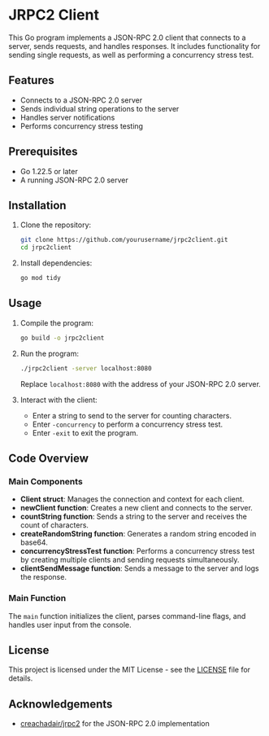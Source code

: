 
# JRPC2 Client

This Go program implements a JSON-RPC 2.0 client that connects to a server, sends requests, and handles responses. It includes functionality for sending single requests, as well as performing a concurrency stress test.

## Features

- Connects to a JSON-RPC 2.0 server
- Sends individual string operations to the server
- Handles server notifications
- Performs concurrency stress testing

## Prerequisites

- Go 1.22.5 or later
- A running JSON-RPC 2.0 server

## Installation

1. Clone the repository:

   ```sh
   git clone https://github.com/yourusername/jrpc2client.git
   cd jrpc2client
   ```

2. Install dependencies:

   ```sh
   go mod tidy
   ```

## Usage

1. Compile the program:

   ```sh
   go build -o jrpc2client
   ```

2. Run the program:

   ```sh
   ./jrpc2client -server localhost:8080
   ```

   Replace `localhost:8080` with the address of your JSON-RPC 2.0 server.

3. Interact with the client:

   - Enter a string to send to the server for counting characters.
   - Enter `-concurrency` to perform a concurrency stress test.
   - Enter `-exit` to exit the program.

## Code Overview

### Main Components

- **Client struct**: Manages the connection and context for each client.
- **newClient function**: Creates a new client and connects to the server.
- **countString function**: Sends a string to the server and receives the count of characters.
- **createRandomString function**: Generates a random string encoded in base64.
- **concurrencyStressTest function**: Performs a concurrency stress test by creating multiple clients and sending requests simultaneously.
- **clientSendMessage function**: Sends a message to the server and logs the response.

### Main Function

The `main` function initializes the client, parses command-line flags, and handles user input from the console.

## License

This project is licensed under the MIT License - see the [LICENSE](LICENSE) file for details.

## Acknowledgements

- [creachadair/jrpc2](https://github.com/creachadair/jrpc2) for the JSON-RPC 2.0 implementation
```
